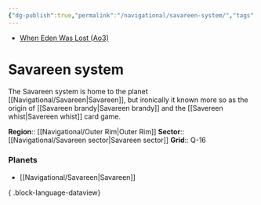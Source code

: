 ```yaml
---
{"dg-publish":true,"permalink":"/navigational/savareen-system/","tags":["map","system","outerrim","savareen","corellian"]}
---
```


- [When Eden Was Lost (Ao3)](https://archiveofourown.org/works/19334440/chapters/45992584)
# Savareen system

The Savareen system is home to the planet [[Navigational/Savareen\|Savareen]], but ironically it known more so as the origin of [[Savareen brandy\|Savareen brandy]] and the [[Savereen whist\|Savereen whist]] card game. 

**Region**::  [[Navigational/Outer Rim\|Outer Rim]]
**Sector**::  [[Navigational/Savareen sector\|Savareen sector]]
**Grid**::  Q-16

### Planets
- [[Navigational/Savareen\|Savareen]]

{ .block-language-dataview}